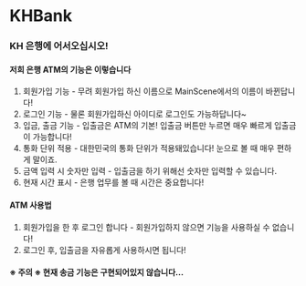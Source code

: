 # KHBank
### KH 은행에 어서오십시오!
#### 저희 은행 ATM의 기능은 이렇습니다
1. 회원가입 기능 - 무려 회원가입 하신 이름으로 MainScene에서의 이름이 바뀐답니다!
2. 로그인 기능 - 물론 회원가입하신 아이디로 로그인도 가능하답니다~
3. 입금, 출금 기능 - 입출금은 ATM의 기본! 입출금 버튼만 누르면 매우 빠르게 입출금이 가능합니다!
4. 통화 단위 적용 - 대한민국의 통화 단위가 적용돼있습니다! 눈으로 볼 때 매우 편하게 말이죠.
5. 금액 입력 시 숫자만 입력 - 입출금을 하기 위해선 숫자만 입력할 수 있습니다.
6. 현재 시간 표시 - 은행 업무를 볼 때 시간은 중요합니다!

#### ATM 사용법
1. 회원가입을 한 후 로그인 합니다 - 회원가입하지 않으면 기능을 사용하실 수 없습니다!
2. 로그인 후, 입출금을 자유롭게 사용하시면 됩니다!
#### ※ 주의 ※ 현재 송금 기능은 구현되어있지 않습니다...
